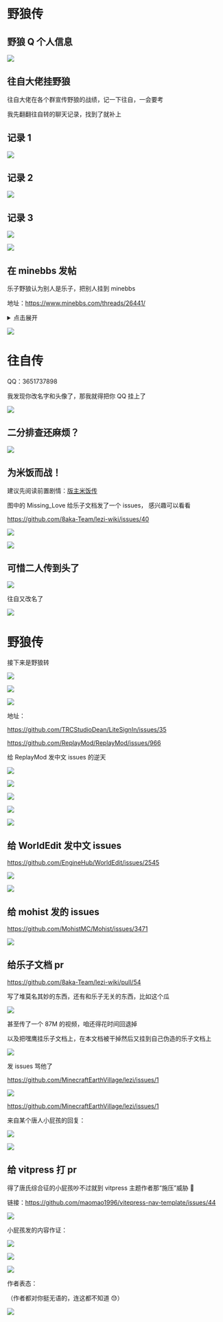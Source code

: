 # 野狼传

## 野狼 Q 个人信息

![](/others/二人传/1.jpg)

## 往自大佬挂野狼

往自大佬在各个群宣传野狼的战绩，记一下往自，一会要考

我先翻翻往自转的聊天记录，找到了就补上

## 记录 1

![](/others/二人传/记录1.png)

## 记录 2

![](/others/二人传/记录2.png)

## 记录 3

![](/others/二人传/记录3.png)

![](/others/二人传/记录3-1.png)

## 在 minebbs 发帖

乐子野狼认为别人是乐子，把别人挂到 minebbs

地址：https://www.minebbs.com/threads/26441/

<details>
  <summary>点击展开</summary>

![](/others/二人传/minebbs-26441留档.png)

</details>

![](/others/二人传/0金粒.png)

# 往自传

QQ：3651737898

我发现你改名字和头像了，那我就得把你 QQ 挂上了

![](/others/二人传/改头像和名字了.png)

## 二分排查还麻烦？

![](/others/二人传/往-1.png)

## 为米饭而战！

建议先阅读前置剧情：[版主米饭传](版主米饭传.md)

图中的 Missing_Love 给乐子文档发了一个 issues， 感兴趣可以看看

https://github.com/8aka-Team/lezi-wiki/issues/40

![](/others/二人传/往-2.png)

![](/others/二人传/往-3.png)

## 可惜二人传到头了

![](/others/二人传/往-4.png)

往自又改名了

![](/others/二人传/往-5.png)

# 野狼传

接下来是野狼转

![](/others/二人传/野狼-1.png)

![](/others/二人传/野狼-2.png)

![](/others/二人传/野狼-3.png)

地址：

https://github.com/TRCStudioDean/LiteSignIn/issues/35

https://github.com/ReplayMod/ReplayMod/issues/966

给 ReplayMod 发中文 issues 的逆天

![](/others/二人传/野狼-4.png)

![](/others/二人传/野狼-5.png)

![](/others/二人传/野狼-6.png)

![](/others/二人传/野狼-7.png)

![](/others/二人传/野狼-8.png)

## 给 WorldEdit 发中文 issues

https://github.com/EngineHub/WorldEdit/issues/2545

![](/others/二人传/野狼-9.png)

![](/others/二人传/野狼-9-1.png)

## 给 mohist 发的 issues

https://github.com/MohistMC/Mohist/issues/3471

![](/others/二人传/野狼-10.png)

## 给乐子文档 pr

https://github.com/8aka-Team/lezi-wiki/pull/54

写了堆莫名其妙的东西，还有和乐子无关的东西，比如这个瓜

![](/others/二人传/野狼-12.png)

甚至传了一个 87M 的视频，咱还得花时间回退掉

以及把嘿鹰挂乐子文档上，在本文档被干掉然后又挂到自己伪造的乐子文档上

![](/others/二人传/野狼-11.png)

发 issues 骂他了

https://github.com/MinecraftEarthVillage/lezi/issues/1

![](/others/二人传/野狼-13.png)

https://github.com/MinecraftEarthVillage/lezi/issues/1

来自某个唐人小屁孩的回复：

![](/others/二人传/战虎-1.png)

![](/others/二人传/战虎-2.png)

## 给 vitpress 打 pr

得了唐氏综合征的小屁孩吵不过就到 vitpress 主题作者那“施压”威胁 🤣

链接：https://github.com/maomao1996/vitepress-nav-template/issues/44

![](/others/二人传/战虎-3.png)

小屁孩发的内容作证：

![](/others/二人传/1-1.jpg)

![](/others/二人传/1-2.jpg)

![](/others/二人传/1-3.jpg)

作者表态：

（作者都对你挺无语的，连这都不知道 😓）

![](/others/二人传/战虎-4.png)
